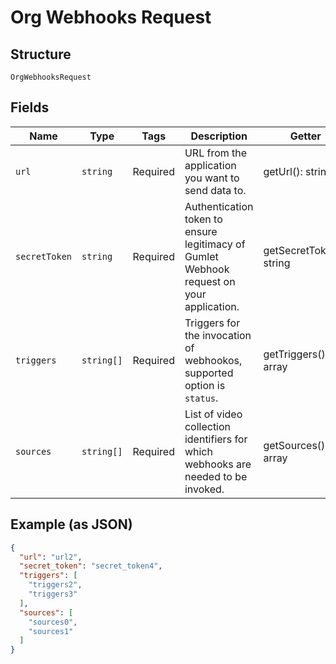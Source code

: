 
# Org Webhooks Request

## Structure

`OrgWebhooksRequest`

## Fields

| Name | Type | Tags | Description | Getter | Setter |
|  --- | --- | --- | --- | --- | --- |
| `url` | `string` | Required | URL from the application you want to send data to. | getUrl(): string | setUrl(string url): void |
| `secretToken` | `string` | Required | Authentication token to ensure legitimacy of Gumlet Webhook request on your application. | getSecretToken(): string | setSecretToken(string secretToken): void |
| `triggers` | `string[]` | Required | Triggers for the invocation of webhookos, supported option is `status`. | getTriggers(): array | setTriggers(array triggers): void |
| `sources` | `string[]` | Required | List of video collection identifiers for which webhooks are needed to be invoked. | getSources(): array | setSources(array sources): void |

## Example (as JSON)

```json
{
  "url": "url2",
  "secret_token": "secret_token4",
  "triggers": [
    "triggers2",
    "triggers3"
  ],
  "sources": [
    "sources0",
    "sources1"
  ]
}
```

